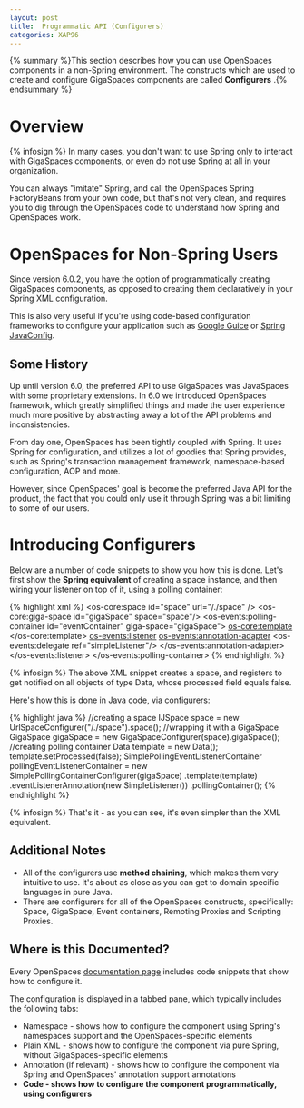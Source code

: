 ```yaml
---
layout: post
title:  Programmatic API (Configurers)
categories: XAP96
---
```


{% summary %}This section describes how you can use OpenSpaces components in a non-Spring environment. The constructs which are used to create and configure GigaSpaces components are called **Configurers** .{% endsummary %}

# Overview

{% infosign %} In many cases, you don't want to use Spring only to interact with GigaSpaces components, or even do not use Spring at all in your organization.

You can always "imitate" Spring, and call the OpenSpaces Spring FactoryBeans from your own code, but that's not very clean, and requires you to dig through the OpenSpaces code to understand how Spring and OpenSpaces work.

# OpenSpaces for Non-Spring Users

Since version 6.0.2, you have the option of programmatically creating GigaSpaces components, as opposed to creating them declaratively in your Spring XML configuration.

This is also very useful if you're using code-based configuration frameworks to configure your application such as [Google Guice](http://code.google.com/p/google-guice) or [Spring JavaConfig](http://www.springframework.org/javaconfig).

## Some History

Up until version 6.0, the preferred API to use GigaSpaces was JavaSpaces with some proprietary extensions. In 6.0 we introduced OpenSpaces framework, which greatly simplified things and made the user experience much more positive by abstracting away a lot of the API problems and inconsistencies.

From day one, OpenSpaces has been tightly coupled with Spring. It uses Spring for configuration, and utilizes a lot of goodies that Spring provides, such as Spring's transaction management framework, namespace-based configuration, AOP and more.

However, since OpenSpaces' goal is become the preferred Java API for the product, the fact that you could only use it through Spring was a bit limiting to some of our users.

# Introducing Configurers

Below are a number of code snippets to show you how this is done. Let's first show the **Spring equivalent** of creating a space instance, and then wiring your listener on top of it, using a polling container:

{% highlight xml %}
<os-core:space id="space" url="/./space" />
<os-core:giga-space id="gigaSpace" space="space"/>
<bean id="simpleListener" class="SimpleListener" />
<os-events:polling-container id="eventContainer" giga-space="gigaSpace">
<os-core:template>
        <bean class="org.openspaces.example.data.common.Data">
            <property name="processed" value="false"/>
        </bean>
    </os-core:template>
<os-events:listener>
        <os-events:annotation-adapter>
            <os-events:delegate ref="simpleListener"/>
        </os-events:annotation-adapter>
    </os-events:listener>
</os-events:polling-container>
{% endhighlight %}

{% infosign %} The above XML snippet creates a space, and registers to get notified on all objects of type Data, whose processed field equals false.

Here's how this is done in Java code, via configurers:

{% highlight java %}
//creating a space
IJSpace space = new UrlSpaceConfigurer("/./space").space();
//wrapping it with a GigaSpace
GigaSpace gigaSpace = new GigaSpaceConfigurer(space).gigaSpace();
//creating polling container
Data template = new Data();
template.setProcessed(false);
SimplePollingEventListenerContainer pollingEventListenerContainer = new SimplePollingContainerConfigurer(gigaSpace)
.template(template)
.eventListenerAnnotation(new SimpleListener())
.pollingContainer();
{% endhighlight %}

{% infosign %} That's it - as you can see, it's even simpler than the XML equivalent.

## Additional Notes

- All of the configurers use **method chaining**, which makes them very intuitive to use. It's about as close as you can get to domain specific languages in pure Java.
- There are configurers for all of the OpenSpaces constructs, specifically: Space, GigaSpace, Event containers, Remoting Proxies and Scripting Proxies.

## Where is this Documented?

Every OpenSpaces [documentation page](/xap96/the-space-component.html) includes code snippets that show how to configure it.

The configuration is displayed in a tabbed pane, which typically includes the following tabs:

- Namespace - shows how to configure the component using Spring's namespaces support and the OpenSpaces-specific elements
- Plain XML - shows how to configure the component via pure Spring, without GigaSpaces-specific elements
- Annotation (if relevant) - shows how to configure the component via Spring and OpenSpaces' annotation support annotations
- **Code - shows how to configure the component programmatically, using configurers**

